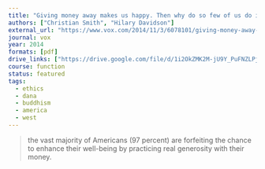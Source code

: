 ```yaml
---
title: "Giving money away makes us happy. Then why do so few of us do it?"
authors: ["Christian Smith", "Hilary Davidson"]
external_url: "https://www.vox.com/2014/11/3/6078101/giving-money-away-makes-us-happy"
journal: vox
year: 2014
formats: [pdf]
drive_links: ["https://drive.google.com/file/d/1i2OkZMK2M-jU9Y_PuFNZLPjQims_7LpM/view?usp=drivesdk"]
course: function
status: featured
tags:
  - ethics
  - dana
  - buddhism
  - america
  - west
---
```


> the vast majority of Americans (97 percent) are forfeiting the chance to enhance their well-being by practicing real generosity with their money.
